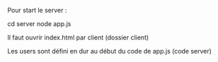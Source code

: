 Pour start le server :

cd server
node app.js 


Il faut ouvrir index.html par client (dossier client)

Les users sont défini en dur au début du code de app.js (code server)